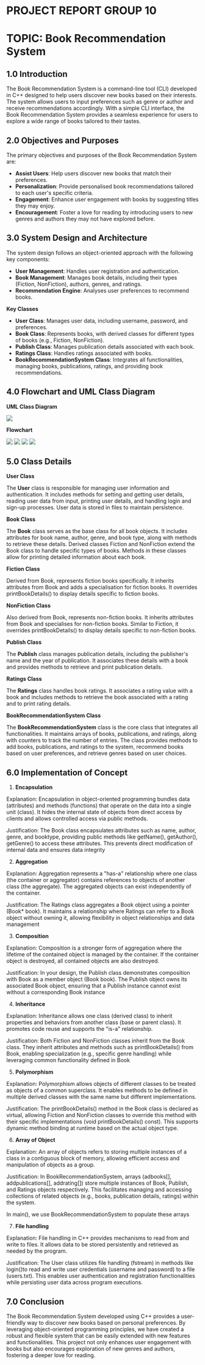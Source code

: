 # PROJECT REPORT GROUP 10
# TOPIC: Book Recommendation System

## 1.0 Introduction
The Book Recommendation System is a command-line tool (CLI) developed in C++ designed to help users discover new books based on their interests. The system allows users to input preferences such as genre or author and receive recommendations accordingly. With a simple CLI interface, the Book Recommendation System provides a seamless experience for users to explore a wide range of books tailored to their tastes.

## 2.0 Objectives and Purposes
The primary objectives and purposes of the Book Recommendation System are:
- **Assist Users**: Help users discover new books that match their preferences.
- **Personalization**: Provide personalised book recommendations tailored to each user's specific criteria.
- **Engagement**: Enhance user engagement with books by suggesting titles they may enjoy.
- **Encouragement**: Foster a love for reading by introducing users to new genres and authors they may not have explored before.

## 3.0 System Design and Architecture
The system design follows an object-oriented approach with the following key components:
- **User Management**: Handles user registration and authentication.
- **Book Management**: Manages book details, including their types (Fiction, NonFiction), authors, genres, and ratings.
- **Recommendation Engine**: Analyses user preferences to recommend books.

**Key Classes**
- **User Class**: Manages user data, including username, password, and preferences.
- **Book Class**: Represents books, with derived classes for different types of books (e.g., Fiction, NonFiction).
- **Publish Class**: Manages publication details associated with each book.
- **Ratings Class**: Handles ratings associated with books.
- **BookRecommendationSystem Class**: Integrates all functionalities, managing books, publications, ratings, and providing book recommendations.

## 4.0 Flowchart and UML Class Diagram

**UML Class Diagram**

<image src = "Image/PT2UML.drawio.jpg">

**Flowchart**

<image src = "Image/FlowchartPT2 page 1.png">
<image src = "Image/FlowchartPT2 page 2.png">
<image src = "Image/FlowchartPT2 page 3.png">
<image src = "Image/FlowchartPT2 page 4.png">

## 5.0 Class Details
**User Class**

The **User** class is responsible for managing user information and authentication. It includes methods for setting and getting user details, reading user data from input, printing user details, and handling login and sign-up processes. User data is stored in files to maintain persistence.

**Book Class**

The **Book** class serves as the base class for all book objects. It includes attributes for book name, author, genre, and book type, along with methods to retrieve these details. Derived classes Fiction and NonFiction extend the Book class to handle specific types of books. Methods in these classes allow for printing detailed information about each book.

**Fiction Class**

Derived from Book, represents fiction books specifically. It inherits attributes from Book and adds a specialisation for fiction books. It overrides printBookDetails() to display details specific to fiction books.

**NonFiction Class**

Also derived from Book, represents non-fiction books. It inherits attributes from Book and specialises for non-fiction books. Similar to Fiction, it overrides printBookDetails() to display details specific to non-fiction books.

**Publish Class**

The **Publish** class manages publication details, including the publisher's name and the year of publication. It associates these details with a book and provides methods to retrieve and print publication details.

**Ratings Class**

The **Ratings** class handles book ratings. It associates a rating value with a book and includes methods to retrieve the book associated with a rating and to print rating details.

**BookRecommendationSystem Class**

The **BookRecommendationSystem** class is the core class that integrates all functionalities. It maintains arrays of books, publications, and ratings, along with counters to track the number of entries. The class provides methods to add books, publications, and ratings to the system, recommend books based on user preferences, and retrieve genres based on user choices.

## 6.0 Implementation of Concept
1. **Encapsulation**



Explanation: Encapsulation in object-oriented programming bundles data (attributes) and methods (functions) that operate on the data into a single unit (class). It hides the internal state of objects from direct access by clients and allows controlled access via public methods.

Justification: The Book class encapsulates attributes such as name, author, genre, and booktype, providing public methods like getName(), getAuthor(), getGenre() to access these attributes. This prevents direct modification of internal data and ensures data integrity

2. **Aggregation**

Explanation: Aggregation represents a "has-a" relationship where one class (the container or aggregator) contains references to objects of another class (the aggregate). The aggregated objects can exist independently of the container.

Justification: The Ratings class aggregates a Book object using a pointer (Book* book). It maintains a relationship where Ratings can refer to a Book object without owning it, allowing flexibility in object relationships and data management

3. **Composition**

Explanation: Composition is a stronger form of aggregation where the lifetime of the contained object is managed by the container. If the container object is destroyed, all contained objects are also destroyed.

Justification: In your design, the Publish class demonstrates composition with Book as a member object (Book book). The Publish object owns its associated Book object, ensuring that a Publish instance cannot exist without a corresponding Book instance

4. **Inheritance**

Explanation: Inheritance allows one class (derived class) to inherit properties and behaviors from another class (base or parent class). It promotes code reuse and supports the "is-a" relationship.

Justification: Both Fiction and NonFiction classes inherit from the Book class. They inherit attributes and methods such as printBookDetails() from Book, enabling specialization (e.g., specific genre handling) while leveraging common functionality defined in Book

5. **Polymorphism**

Explanation: Polymorphism allows objects of different classes to be treated as objects of a common superclass. It enables methods to be defined in multiple derived classes with the same name but different implementations.

Justification: The printBookDetails() method in the Book class is declared as virtual, allowing Fiction and NonFiction classes to override this method with their specific implementations (void printBookDetails() const). This supports dynamic method binding at runtime based on the actual object type.

6. **Array of Object**

Explanation: An array of objects refers to storing multiple instances of a class in a contiguous block of memory, allowing efficient access and manipulation of objects as a group.

Justification: In BookRecommendationSystem, arrays (adbooks[], addpublications[], addrating[]) store multiple instances of Book, Publish, and Ratings objects respectively. This facilitates managing and accessing collections of related objects (e.g., books, publication details, ratings) within the system.

In main(), we use BookRecommendationSystem to populate these arrays

7. **File handling**

Explanation: File handling in C++ provides mechanisms to read from and write to files. It allows data to be stored persistently and retrieved as needed by the program.

Justification: The User class utilizes file handling (fstream) in methods like login()to read and write user credentials (username and password) to a file (users.txt). This enables user authentication and registration functionalities while persisting user data across program executions.

## 7.0 Conclusion

The Book Recommendation System developed using C++ provides a user-friendly way to discover new books based on personal preferences. By leveraging object-oriented programming principles, we have created a robust and flexible system that can be easily extended with new features and functionalities. This project not only enhances user engagement with books but also encourages exploration of new genres and authors, fostering a deeper love for reading.

